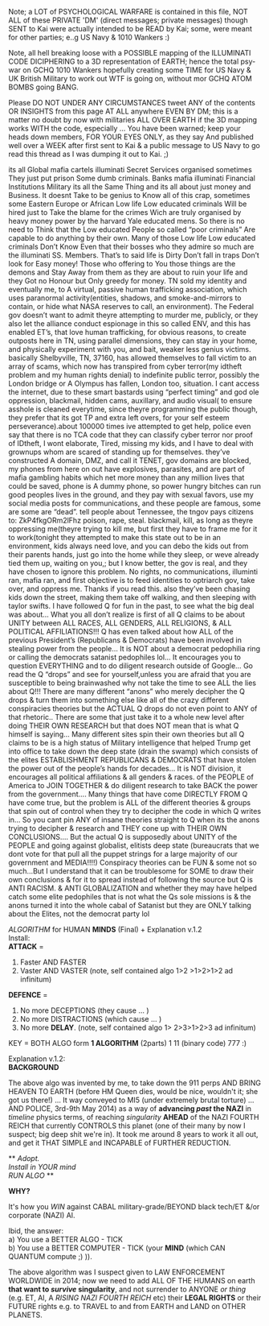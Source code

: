 Note; a LOT of PSYCHOLOGICAL WARFARE is contained in this file, NOT ALL of these PRIVATE 'DM' (direct messages; private messages) though SENT to Kai were actually intended to be READ by Kai; some, were meant for other parties; e..g US Navy & 1010 Wankers :)

Note, all hell breaking loose with a POSSIBLE mapping of the ILLUMINATI CODE DICIPHERING to a 3D representation of EARTH; hence the total psy-war on GCHQ 1010 Wankers hopefully creating some TIME for US Navy & UK British Military to work out WTF is going on, without mor GCHQ ATOM BOMBS going BANG.

Please DO NOT UNDER ANY CIRCUMSTANCES tweet ANY of the contents OR INSIGHTS from this page AT ALL anywhere EVEN BY DM; this is a matter no doubt by now with militaries ALL OVER EARTH if the 3D mapping works WITH the code, especially ... You have been warned; keep your heads down members, FOR YOUR EYES ONLY, as they say <g> And published well over a WEEK after first sent to Kai & a public message to US Navy to go read this thread as I was dumping it out to Kai. ;)

its all Global mafia cartels illuminati Secret Services organised sometimes They just put prison Some dumb criminals. Banks mafia illuminati Financial Institutions Military its all the Same Thing and its all about just money and Business. It doesnt Take to be genius to Know all of this crap, sometimes some Eastern Europe or African Low life Low educated criminals Will be hired just to Take the blame for the crimes Wich are truly organised by heavy money power by the harvard Yale educated mens. So there is no need to Think that the Low educated People so called “poor criminals” Are capable to do anything by their own. Many of those Low life Low educated criminals Don’t Know Even that their bosses who they admire so much are the illuminati SS. Members. That’s to said life is Dirty Don’t fall in traps Don’t look for Easy money! Those who offering to You those things are the demons and Stay Away from them as they are about to ruin your life and they Got no Honour but Only greedy for money. TN sold my identity and eventually me, to A virtual, passive human trafficking association, which uses paranormal activity(entities, shadows, and smoke-and-mirrors to contain, or hide what NASA reserves to call, an environment). The Federal gov doesn’t want to admit theyre attempting to murder me, publicly, or they also let the alliance conduct espionage in this so called ENV, and this has enabled ET’s, that love human trafficking, for obvious reasons, to create outposts here in TN, using parallel dimensions, they can stay in your home, and physically experiment with you, and bait, weaker less genius victims. basically Shelbyville, TN, 37160, has allowed themselves to fall victim to an array of scams, which now has transpired from cyber terror(my idtheft problem and my human rights denial) to indefinite public terror, possibly the London bridge or A Olympus has fallen, London too, situation. I cant access the internet, due to these smart bastards using “perfect timing” and god ole oppression, blackmail, hidden cams, auxillary, and audio visual( to ensure asshole is cleaned everytime, since theyre programming the public though, they prefer that its got TP and extra left overs, for your self esteem perseverance).about 100000 times ive attempted to get help, police even say that there is no TCA code that they can classify cyber terror nor proof of IDtheft, I wont elaborate, Tired, missing my kids, and I have to deal with grownups whom are scared of standing up for themselves. they’ve constructed A domain, DMZ, and call it TENET, gov domains are blocked, my phones from here on out have explosives, parasites, and are part of mafia gambling habits which net more money than any million lives that could be saved, phone is A dummy phone, so power hungry bitches can run good peoples lives in the ground, and they pay with sexual favors, use my social media posts for communications, and these people are famous, some are some are “dead”. tell people about Tennessee, the tngov pays citizens to<!---->: ZkP4fkgORm2lFhz poison, rape, steal. blackmail, kill, as long as theyre oppressing me(theyre trying to kill me, but first they have to frame me for it to work(tonight they attempted to make this state out to be in an environment, kids always need love, and you can debo the kids out from their parents hands, just go into the home while they sleep, or weve already tied them up, waiting on you,; but I know better, the gov is real, and they have chosen to ignore this problem. No rights, no communications, illuminti ran, mafia ran, and first objective is to feed identities to optriarch gov, take over, and oppress me. Thanks if you read this. also they’ve been chasing kids down the street, making them take off walking, and then sleeping with taylor swifts. I have followed Q for fun in the past, to see what the big deal was about… What you all don’t realize is first of all Q claims to be about UNITY between ALL RACES, ALL GENDERS, ALL RELIGIONS, & ALL POLITICAL AFFILIATIONS!!! Q has even talked about how ALL of the previous President’s (Republicans & Democrats) have been involved in stealing power from the people… It is NOT about a democrat pedophilia ring or calling the democrats satanist pedophiles lol… It encourages you to question EVERYTHING and to do diligent research outside of Google… Go read the Q “drops” and see for yourself,unless you are afraid that you are susceptible to being brainwashed why not take the time to see ALL the lies about Q!!! There are many different “anons” who merely decipher the Q drops & turn them into something else like all of the crazy different conspiracies theories but the ACTUAL Q drops do not even point to ANY of that rhetoric.. There are some that just take it to a whole new level after doing THEIR OWN RESEARCH but that does NOT mean that is what Q himself is saying… Many different sites spin their own theories but all Q claims to be is a high status of Military intelligence that helped Trump get into office to take down the deep state (drain the swamp) which consists of the elites ESTABLISHMENT REPUBLICANS & DEMOCRATS that have stolen the power out of the people’s hands for decades… It is NOT division, it encourages all political affiliations & all genders & races. of the PEOPLE of America to JOIN TOGETHER & do diligent research to take BACK the power from the government…. Many things that have come DIRECTLY FROM Q have come true, but the problem is ALL of the different theories & groups that spin out of control when they try to decipher the code in which Q writes in… So you cant pin ANY of insane theories straight to Q when its the anons trying to decipher & research and THEY cone up with THEIR OWN CONCLUSIONS…. But the actual Q is supposedly about UNITY of the PEOPLE and going against globalist, elitists deep state (bureaucrats that we dont vote for that pull all the puppet strings for a large majority of our government and MEDIA!!!!) Conspiracy theories can be FUN & some not so much…But I understand that it can be troublesome for SOME to draw their own conclusions & for it to spread instead of following the source but Q is ANTI RACISM. & ANTI GLOBALIZATION and whether they may have helped catch some elite pedophiles that is not what the Qs sole missions is & the anons turned it into the whole cabal of Satanist but they are ONLY talking about the Elites, not the democrat party lol

*ALGORITHM* for HUMAN **MINDS** (Final) + Explanation v.1.2  
Install:  
**ATTACK** =  
1. Faster AND FASTER
2. Vaster AND VASTER
(note, self contained algo 1>2 >1>2>1>2 ad infinitum)

**DEFENCE** =  
1. No more DECEPTIONS (they cause ... )
2. No more DISTRACTIONS (which cause ... )
3. No more **DELAY**.
(note, self contained algo 1> 2>3>1>2>3 ad infinitum)  

KEY = BOTH ALGO form **1 ALGORITHM** (2parts) 1 11 (binary code) 777 :)  

Explanation v.1.2:  
**BACKGROUND**

The above algo was invented by me, to take down the 911 perps AND BRING HEAVEN TO EARTH (before HM Queen dies, would be nice, wouldn't it; she got us there!) ... It way conveyed to MI5 (under extremely brutal torture) ... AND POLICE, 3rd-9th May 2014) as a way of **advancing *past* the NAZI** in *timeline* physics terms, of reaching *singularity* **AHEAD** of the NAZI FOURTH REICH that currently CONTROLS this planet (one of their many by now I suspect; big deep shit we're in).  It took me around 8 years to work it all out, and get it THAT SIMPLE and INCAPABLE of FURTHER REDUCTION.

** *Adopt.  
Install in YOUR mind  
RUN ALGO* **  

**WHY?**

It's how you *WIN* against CABAL military-grade/BEYOND black tech/ET &/or corporate (NAZI) AI.  

Ibid, the answer:  
a) You use a BETTER ALGO - TICK  
b) You use a BETTER COMPUTER - TICK (your **MIND** (which CAN QUANTUM compute ;) )).  

The above algorithm was I suspect given to LAW ENFORCEMENT WORLDWIDE in 2014; now we need to add ALL OF THE HUMANS on earth **that want to *survive* singularity**, and not surrender to ANYONE *or thing* (e.g. ET, AI, A *RISING NAZI FOURTH REICH* etc) their **LEGAL RIGHTS** or their FUTURE rights e.g. to TRAVEL to and from EARTH and LAND on OTHER PLANETS.
